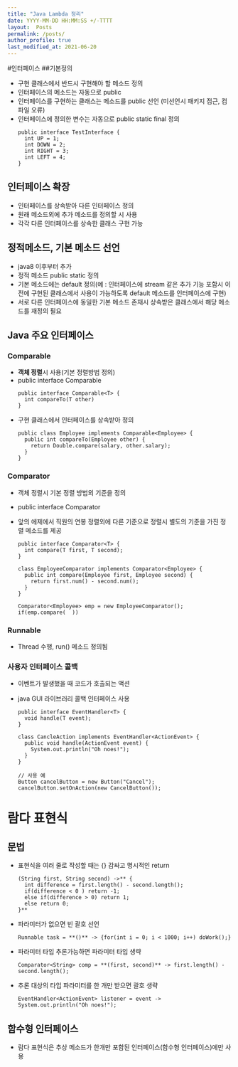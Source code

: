 ```yaml
---
title: "Java Lambda 정리"
date: YYYY-MM-DD HH:MM:SS +/-TTTT
layout:  Posts
permalink: /posts/
author_profile: true
last_modified_at: 2021-06-20
---
```


#인터페이스
##기본정의
- 구현 클래스에서 반드시 구현해야 할 메소드 정의
- 인터페이스의 메소드는 자동으로 public
- 인터페이스를 구현하는 클래스는 메소드를 public 선언 (미선언시 패키지 접근, 컴파일 오류)
- 인터페이스에 정의한 변수는 자동으로 public static final 정의
   ```
   public interface TestInterface {
     int UP = 1;
     int DOWN = 2;
     int RIGHT = 3;
     int LEFT = 4;
   }
   ```

## 인터페이스 확장
- 인터페이스를 상속받아 다른 인터페이스 정의
- 원래 메소드외에 추가 메소드를 정의할 시 사용
- 각각 다른 인터페이스를 상속한 클래스 구현 가능

## 정적메소드, 기본 메소드 선언
- java8 이후부터 추가
- 정적 메소드 public static 정의
- 기본 메소드에는 default  정의(예 : 인터페이스에 stream 같은 추가 기능 포함시 이전에 구현된 클래스에서 사용이 가능하도록 default 메소드를 인터페이스에 구현)
- 서로 다른 인터페이스에 동일한 기본 메소드 존재시 상속받은 클래스에서 해당 메소드를 재정의 필요

## Java 주요 인터페이스

### Comparable
- **객체 정렬**시 사용(기본 정렬방법 정의)
- public interface Comparable<T>
  ```
  public interface Comparable<T> {
    int compareTo(T other)
  }
  ```
- 구현 클래스에서 인터페이스를 상속받아 정의
   ```
   public class Employee implements Comparable<Employee> {
     public int compareTo(Employee other) {
       return Double.compare(salary, other.salary);
     }
   }
   ```

### Comparator
- 객체 정렬시 기본 정렬 방법외 기준을 정의
- public interface Comparator<T>
- 앞의 에제에서 직원의 연봉 정렬외에 다른 기준으로 정렬시 별도의 기준을 가진 정렬 메소드를 제공

   ```
   public interface Comparator<T> {
     int compare(T first, T second);
   }
   ```

   ```
   class EmployeeComparator implements Comparator<Employee> {
     public int compare(Employee first, Employee second) {
       return first.num() - second.num();
     }
   }

   Comparator<Employee> emp = new EmployeeComparator();
   if(emp.compare(  ))
   ```

### Runnable
- Thread 수행, run() 메소드 정의됨


### 사용자 인터페이스 콜백
- 이벤트가 발생했을 때 코드가 호출되는 액션
- java GUI 라이브러리 콜백 인터페이스 사용

   ```
   public interface EventHandler<T> {
     void handle(T event);
   }
   ```

   ```
   class CancleAction implements EventHandler<ActionEvent> {
     public void handle(ActionEvent event) {
       System.out.println("Oh noes!");
     }
   }

   // 사용 예
   Button cancelButton = new Button("Cancel");
   cancelButton.setOnAction(new CancelButton());
   ```

# 람다 표현식
## 문법
- 표현식을 여러 줄로 작성할 때는 {} 감싸고 명시적인 return
   ```
   (String first, String second) ->** {
     int difference = first.length() - second.length();
     if(difference < 0 ) return -1;
     else if(difference > 0) return 1;
     else return 0;
   }**
   ```
- 파라미터가 없으면 빈 괄호 선언
  ```
  Runnable task = **()** -> {for(int i = 0; i < 1000; i++) doWork();}
  ```
- 파라미터 타입 추론가능하면 파라미터 타입 생략
   ```
   Comparator<String> comp = **(first, second)** -> first.length() - second.length();
   ```

- 추론 대상의 타입 파라미터를 한 개만 받으면 괄호 생략
   ```
   EventHandler<ActionEvent> listener = event -> System.out.println("Oh noes!");
   ```

## 함수형 인터페이스
- 람다 표현식은 추상 메소드가 한개만 포함된 인터페이스(함수형 인터페이스)에만 사용
